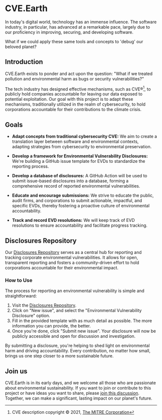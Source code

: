 # CVE.Earth

In today's digital world, technology has an immense influence. The software industry, in particular, has advanced at a remarkable pace, largely due to our proficiency in improving, securing, and developing software.

What if we could apply these same tools and concepts to 'debug' our beloved planet?

## Introduction

CVE.Earth exists to ponder and act upon the question: "What if we treated pollution and environmental harm as bugs or security vulnerabilities?"

The tech industry has designed effective mechanisms, such as CVE®[^1], to publicly hold companies accountable for leaving our data exposed to potential exploitation. Our goal with this project is to adapt these mechanisms, traditionally utilized in the realm of cybersecurity, to hold corporations accountable for their contributions to the climate crisis.

## Goals

- **Adapt concepts from traditional cybersecurity CVE:** We aim to create a translation layer between software and environmental contexts, adapting strategies from cybersecurity to environmental preservation.

- **Develop a framework for Environmental Vulnerability Disclosures:** We're building a GitHub issue template for EVDs to standardize the reporting process.

- **Develop a database of disclosures:** A GitHub Action will be used to submit issue-based disclosures into a database, forming a comprehensive record of reported environmental vulnerabilities.

- **Educate and encourage submissions:** We strive to educate the public, audit firms, and corporations to submit actionable, impactful, and specific EVDs, thereby fostering a proactive culture of environmental accountability.

- **Track and record EVD resolutions:** We will keep track of EVD resolutions to ensure accountability and facilitate progress tracking.

## Disclosures Repository

Our [Disclosures Repository](https://github.com/cve-earth/disclosures) serves as a central hub for reporting and tracking corporate environmental vulnerabilities. It allows for open, transparent reporting and fosters a community-driven effort to hold corporations accountable for their environmental impact.

### How to Use

The process for reporting an environmental vulnerability is simple and straightforward:

1. Visit the [Disclosures Repository](https://github.com/cve-earth/disclosures/issues/new/choose).
2. Click on "New issue", and select the "Environmental Vulnerability Disclosure" option.
3. Fill in the provided template with as much detail as possible. The more information you can provide, the better.
4. Once you're done, click "Submit new issue". Your disclosure will now be publicly accessible and open for discussion and investigation.

By submitting a disclosure, you're helping to shed light on environmental harm and driving accountability. Every contribution, no matter how small, brings us one step closer to a more sustainable future.

## Join us

CVE.Earth is in its early days, and we welcome all those who are passionate about environmental sustainability. If you want to join or contribute to this project or have ideas you want to share, please [join this discussion](https://github.com/orgs/cve-earth/discussions/1). Together, we can make a significant, lasting impact on our planet's future.

[^1]: CVE description copyright © 2021, [The MITRE Corporation](https://cve.mitre.org/about/termsofuse.html)
